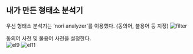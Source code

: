 ## 내가 만든 형태소 분석기

우선 형태소 분석기는 'nori analyzer'를 이용했다. (동의어, 불용어 등 지정)
![filter](https://user-images.githubusercontent.com/53853730/65580990-a9104080-dfb5-11e9-93b5-fd27bccadc42.JPG)

동의어 사전 및 불용어 사전을 설정한다.<br>
![el9](https://user-images.githubusercontent.com/53853730/65581374-4d928280-dfb6-11e9-8b72-7647119a5c43.JPG)
![el11](https://user-images.githubusercontent.com/53853730/65580987-a877aa00-dfb5-11e9-95a4-4e7e723b9b43.JPG)



